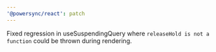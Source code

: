 ```yaml
---
'@powersync/react': patch
---
```


Fixed regression in useSuspendingQuery where `releaseHold is not a function` could be thrown during rendering.
